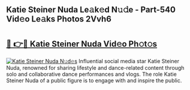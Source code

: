 ## Katie Steiner Nuda Le𝚊k𝚎d N𝚞𝚍e - Part-540 Vid𝚎o Le𝚊ks Photos 2Vvh6

# <h2><a href="http://fbelo3e.evod.top/?m=Katie+Steiner+Nuda">🔗 👉🔴 Katie Steiner Nuda Vid𝚎o Ph𝚘t𝚘s</a></h2>

[![Katie Steiner Nuda N𝚞d𝚎s](https://i.imgur.com/8V9OHl7.gif)](http://fbelo3e.evod.top/?m=Katie+Steiner+Nuda)
Influential social media star Katie Steiner Nuda, renowned for sharing lifestyle and dance-related content through solo and collaborative dance performances and vlogs. The role Katie Steiner Nuda of a public figure is to engage with and inspire the public. 
